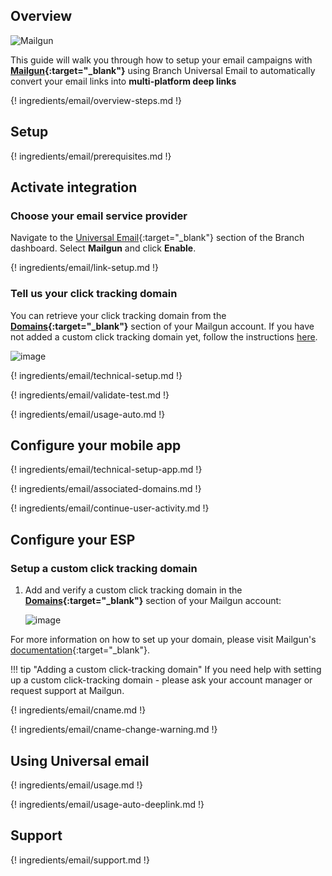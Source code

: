 ## Overview

![Mailgun](/_assets/img/pages/email/mailgun/mailgun.png)

This guide will walk you through how to setup your email campaigns with **[Mailgun](https://www.mailgun.com/){:target="\_blank"}** using Branch Universal Email to automatically convert your email links into **multi-platform deep links**

{! ingredients/email/overview-steps.md !}

## Setup

{! ingredients/email/prerequisites.md !}

## Activate integration

### Choose your email service provider

Navigate to the [Universal Email](https://dashboard.branch.io/email){:target="\_blank"} section of the Branch dashboard. Select **Mailgun** and click **Enable**.

{! ingredients/email/link-setup.md !}

### Tell us your click tracking domain

You can retrieve your click tracking domain from the **[Domains](https://app.mailgun.com/app/domains){:target="\_blank"}** section of your Mailgun account. If you have not added a custom click tracking domain yet, follow the instructions [here](#setup-a-custom-click-tracking-domain).

![image](/_assets/img/pages/email/mailgun/setup-config.png)

{! ingredients/email/technical-setup.md !}

{! ingredients/email/validate-test.md !}

{! ingredients/email/usage-auto.md !}

## Configure your mobile app

{! ingredients/email/technical-setup-app.md !}

{! ingredients/email/associated-domains.md !}

{! ingredients/email/continue-user-activity.md !}

## Configure your ESP

### Setup a custom click tracking domain

1. Add and verify a custom click tracking domain in the **[Domains](https://app.mailgun.com/app/domains){:target="\_blank"}** section of your Mailgun account:

    ![image](/_assets/img/pages/email/mailgun/create-domain.png)

For more information on how to set up your domain, please visit Mailgun's [documentation](https://help.mailgun.com/hc/en-us/articles/202052074-How-do-I-verify-my-domain-){:target="\_blank"}.

!!! tip "Adding a custom click-tracking domain"
    If you need help with setting up a custom click-tracking domain - please ask your account manager or request support at Mailgun.

{! ingredients/email/cname.md !}

{! ingredients/email/cname-change-warning.md !}

## Using Universal email

{! ingredients/email/usage.md !}

{! ingredients/email/usage-auto-deeplink.md !}

## Support

{! ingredients/email/support.md !}

